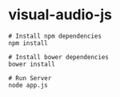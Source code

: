 # visual-audio-js


```
# Install npm dependencies
npm install
```

```
# Install bower dependencies
bower install
```

```
# Run Server
node app.js
```

